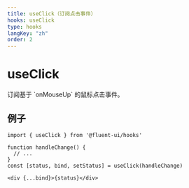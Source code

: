 ```yaml
---
title: useClick（订阅点击事件）
hooks: useClick
type: hooks
langKey: "zh"
order: 2
---
```


# useClick

<p class="description">订阅基于 `onMouseUp` 的鼠标点击事件。</p>

## 例子

```tsx
import { useClick } from '@fluent-ui/hooks'

function handleChange() {
  // ...
}
const [status, bind, setStatus] = useClick(handleChange)

<div {...bind}>{status}</div>
```
